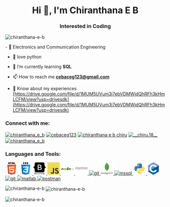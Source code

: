 <h1 align="center">Hi 👋, I'm Chiranthana E B</h1>
<h3 align="center">Interested in Coding</h3>

<p align="left"> <img src="https://komarev.com/ghpvc/?username=chiranthana-e-b&label=Profile%20views&color=0e75b6&style=flat" alt="chiranthana-e-b" /> </p>
- 🌱 Electronics and Communication Engineering

- 🐍 love python
  
- 🌱 I’m currently learning **SQL**
  
- 📫 How to reach me **cebaceg123@gmail.com**
  
- 📄 Know about my experiences [https://drive.google.com/file/d/1MUM5UVum3j7ebVDMWjdQhRFh3kHmLCFM/view?usp=drivesdk](https://drive.google.com/file/d/1MUM5UVum3j7ebVDMWjdQhRFh3kHmLCFM/view?usp=drivesdk)

<h3 align="left">Connect with me:</h3>
<p align="left">
<a href="https://twitter.com/chiranthana_e_b" target="blank"><img align="center" src="https://raw.githubusercontent.com/rahuldkjain/github-profile-readme-generator/master/src/images/icons/Social/twitter.svg" alt="chiranthana_e_b" height="30" width="40" /></a>
<a href="https://linkedin.com/in/cebaceg123" target="blank"><img align="center" src="https://raw.githubusercontent.com/rahuldkjain/github-profile-readme-generator/master/src/images/icons/Social/linked-in-alt.svg" alt="cebaceg123" height="30" width="40" /></a>
<a href="https://fb.com/chiranthana e b chiru" target="blank"><img align="center" src="https://raw.githubusercontent.com/rahuldkjain/github-profile-readme-generator/master/src/images/icons/Social/facebook.svg" alt="chiranthana e b chiru" height="30" width="40" /></a>
<a href="https://instagram.com/__chiru.18__" target="blank"><img align="center" src="https://raw.githubusercontent.com/rahuldkjain/github-profile-readme-generator/master/src/images/icons/Social/instagram.svg" alt="__chiru.18__" height="30" width="40" /></a>
<a href="https://www.hackerrank.com/chiranthana_e_b" target="blank"><img align="center" src="https://raw.githubusercontent.com/rahuldkjain/github-profile-readme-generator/master/src/images/icons/Social/hackerrank.svg" alt="chiranthana_e_b" height="30" width="40" /></a>
</p>

<h3 align="left">Languages and Tools:</h3>
<p align="left"> </a> <a href="https://www.w3.org/html/" target="_blank" rel="noreferrer"> <img src="https://raw.githubusercontent.com/devicons/devicon/master/icons/html5/html5-original-wordmark.svg" alt="html5" width="40" height="40"/><a href="https://www.w3schools.com/css/" target="_blank" rel="noreferrer"> <img src="https://raw.githubusercontent.com/devicons/devicon/master/icons/css3/css3-original-wordmark.svg" alt="css3" width="40" height="40"/> </a> <a href="https://getbootstrap.com" target="_blank" rel="noreferrer"> <img src="https://raw.githubusercontent.com/devicons/devicon/master/icons/bootstrap/bootstrap-plain-wordmark.svg" alt="bootstrap" width="40" height="40"/> </a> <a href="https://developer.mozilla.org/en-US/docs/Web/JavaScript" target="_blank" rel="noreferrer"> <img src="https://raw.githubusercontent.com/devicons/devicon/master/icons/javascript/javascript-original.svg" alt="javascript" width="40" height="40"/> </a> <a href="https://nodejs.org" target="_blank" rel="noreferrer"> <img src="https://raw.githubusercontent.com/devicons/devicon/master/icons/nodejs/nodejs-original-wordmark.svg" alt="nodejs" width="40" height="40"/> </a> <a href="https://expressjs.com" target="_blank" rel="noreferrer"> <img src="https://raw.githubusercontent.com/devicons/devicon/master/icons/express/express-original-wordmark.svg" alt="express" width="40" height="40"/> </a> <a href="https://git-scm.com/" target="_blank" rel="noreferrer"> <img src="https://www.vectorlogo.zone/logos/git-scm/git-scm-icon.svg" alt="git" width="40" height="40"/>  </a> <a href="https://www.mongodb.com/" target="_blank" rel="noreferrer"> <img src="https://raw.githubusercontent.com/devicons/devicon/master/icons/mongodb/mongodb-original-wordmark.svg" alt="mongodb" width="40" height="40"/> </a> <a href="https://www.microsoft.com/en-us/sql-server" target="_blank" rel="noreferrer"> <img src="https://www.svgrepo.com/show/303229/microsoft-sql-server-logo.svg" alt="mssql" width="40" height="40"/> </a> <a href="https://www.python.org" target="_blank" rel="noreferrer"> <img src="https://raw.githubusercontent.com/devicons/devicon/master/icons/python/python-original.svg" alt="python" width="40" height="40"/> </a> <a href="https://www.cprogramming.com/" target="_blank" rel="noreferrer"> <img src="https://raw.githubusercontent.com/devicons/devicon/master/icons/c/c-original.svg" alt="c" width="40" height="40"/> </a>  <a href="https://git-scm.com/" target="_blank" rel="noreferrer"> <img src="https://www.vectorlogo.zone/logos/git-scm/git-scm-icon.svg" alt="git" width="40" height="40"/> </a>  <a href="https://www.mathworks.com/" target="_blank" rel="noreferrer"> <img src="https://upload.wikimedia.org/wikipedia/commons/2/21/Matlab_Logo.png" alt="matlab" width="40" height="40"/> </a> <a href="https://postman.com" target="_blank" rel="noreferrer"> <img src="https://www.vectorlogo.zone/logos/getpostman/getpostman-icon.svg" alt="postman" width="40" height="40"/> </a> </p>

<p><img align="left" src="https://github-readme-stats.vercel.app/api/top-langs?username=chiranthana-e-b&show_icons=true&locale=en&layout=compact" alt="chiranthana-e-b" /></p>

<p>&nbsp;<img align="center" src="https://github-readme-stats.vercel.app/api?username=chiranthana-e-b&show_icons=true&locale=en" alt="chiranthana-e-b" /></p>

<p><img align="center" src="https://github-readme-streak-stats.herokuapp.com/?user=chiranthana-e-b&" alt="chiranthana-e-b" /></p>
